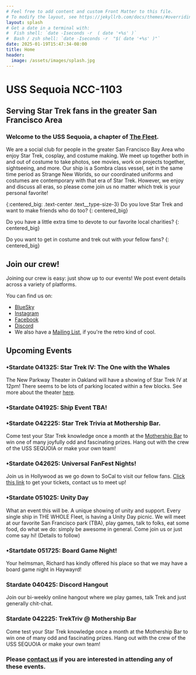 ```yaml
---
# Feel free to add content and custom Front Matter to this file.
# To modify the layout, see https://jekyllrb.com/docs/themes/#overriding-theme-defaults
layout: splash
# Get a date in a terminal with:
#  Fish shell: `date -Iseconds -r  ( date '+%s' )` 
#  Bash / zsh shell: `date -Iseconds -r  "$( date '+%s' )"` 
date: 2025-01-19T15:47:34-08:00
title: Home
header:
  image: /assets/images/splash.jpg
---
```

# USS Sequoia NCC-1103
## Serving Star Trek fans in the greater San Francisco Area

### Welcome to the USS Sequoia, a chapter of [The Fleet](https://startrekthefleet.weebly.com/). 
We are a social club for people in the greater San Francisco Bay Area who enjoy Star Trek, cosplay, and costume making. We meet up together both in and out of costume to take photos, see movies, work on projects together, sightseeing, and more. Our ship is a Sombra class vessel, set in the same time period as Strange New Worlds, so our coordinated uniforms and costumes are contemporary with that era of Star Trek. However, we enjoy and discuss all eras, so please come join us no matter which trek is your personal favorite!

{:centered_big: .text-center .text__type-size-3}
Do you love Star Trek and want to make friends who do too?
{: centered_big}

Do you have a little extra time to devote to our favorite local charities?
{: centered_big}

Do you want to get in costume and trek out with your fellow fans?
{: centered_big}

## Join our crew!

Joining our crew is easy: just show up to our events! We post event details across a variety of platforms. 

You can find us on:

* [BlueSky](https://bsky.app/profile/usssequoia.bsky.social)
* [Instagram](https://www.instagram.com/usssequoia) 
* [Facebook](https://www.facebook.com/groups/1354360541894947/)
* [Discord](https://discord.gg/butyvBX9xF)
* We also have a [Mailing List](https://groups.google.com/u/0/g/usssequoiacomms), if you're the retro kind of cool. 

## Upcoming Events

### •Stardate 041325: Star Trek IV: The One with the Whales
The New Parkway Theater in Oakland will have a showing of Star Trek IV at 12pm! There seems to be lots of parking located within a few blocks. See more about the theater [here](https://www.thenewparkway.com).

### •Stardate 041925: Ship Event TBA!

### •Stardate 042225: Star Trek Trivia at Mothership Bar.
Come test your Star Trek knowledge once a month at the [Mothership Bar](https://www.mothershipbar.com/) to win one of many joyfully odd and fascinating prizes. Hang out with the crew of the USS SEQUOIA or make your own team!

### •Stardate 042625: Universal FanFest Nights!
Join us in Hollywood as we go down to SoCal to visit our fellow fans. [Click this link](https://www.universalstudioshollywood.com/hhn/en/us/things-to-do/events-and-seasonal-activities/fan-fest-nights) to get your tickets, contact us to meet up!

### •Stardate 051025: Unity Day
What an event this will be. A unique showing of unity and support. Every single ship in THE WHOLE Fleet, is having a Unity Day picnic. We will meet at our favorite San Francisco park (TBA), play games, talk to folks, eat some food, do what we do: simply be awesome in general. Come join us or just come say hi! (Details to follow)

### •Startdate 051725: Board Game Night!
Your helmsman, Richard has kindly offered his place so that we may have a board game night in Haywayrd!

### Stardate 040425: Discord Hangout
Join our bi-weekly online hangout where we play games, talk Trek and just generally chit-chat.

### Stardate 042225: TrekTriv @ Mothership Bar
Come test your Star Trek knowledge once a month at the Mothership Bar to win one of many odd and fascinating prizes. Hang out with the crew of the USS SEQUOIA or make your own team!

### Please [contact us](https://groups.google.com/u/0/g/usssequoiacomms) if you are interested in attending any of these events.
